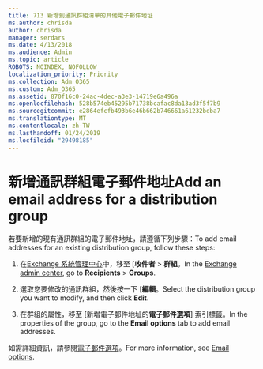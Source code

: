 ```yaml
---
title: 713 新增到通訊群組清單的其他電子郵件地址
ms.author: chrisda
author: chrisda
manager: serdars
ms.date: 4/13/2018
ms.audience: Admin
ms.topic: article
ROBOTS: NOINDEX, NOFOLLOW
localization_priority: Priority
ms.collection: Adm_O365
ms.custom: Adm_O365
ms.assetid: 870f16c0-24ac-4dec-a3e3-14719e6a496a
ms.openlocfilehash: 528b574eb45295b71738bcafac8da13ad3f5f7b9
ms.sourcegitcommit: e2864efcfb493b6e46b662b746661a61232bdba7
ms.translationtype: MT
ms.contentlocale: zh-TW
ms.lasthandoff: 01/24/2019
ms.locfileid: "29498185"
---
```

# <a name="add-an-email-address-for-a-distribution-group"></a><span data-ttu-id="19e84-102">新增通訊群組電子郵件地址</span><span class="sxs-lookup"><span data-stu-id="19e84-102">Add an email address for a distribution group</span></span>

<span data-ttu-id="19e84-103">若要新增的現有通訊群組的電子郵件地址，請遵循下列步驟：</span><span class="sxs-lookup"><span data-stu-id="19e84-103">To add email addresses for an existing distribution group, follow these steps:</span></span>
  
1. <span data-ttu-id="19e84-104">在[Exchange 系統管理中心](https://outlook.office365.com/ecp/)中，移至 [**收件者** \> **群組**。</span><span class="sxs-lookup"><span data-stu-id="19e84-104">In the [Exchange admin center](https://outlook.office365.com/ecp/), go to **Recipients** \> **Groups**.</span></span>
    
2. <span data-ttu-id="19e84-105">選取您要修改的通訊群組，然後按一下 [**編輯**。</span><span class="sxs-lookup"><span data-stu-id="19e84-105">Select the distribution group you want to modify, and then click **Edit**.</span></span>
    
3. <span data-ttu-id="19e84-106">在群組的屬性，移至 [新增電子郵件地址的**電子郵件選項**] 索引標籤。</span><span class="sxs-lookup"><span data-stu-id="19e84-106">In the properties of the group, go to the **Email options** tab to add email addresses.</span></span> 
    
<span data-ttu-id="19e84-107">如需詳細資訊，請參閱[電子郵件選項](https://technet.microsoft.com/library/bb124513.aspx#emailoptions)。</span><span class="sxs-lookup"><span data-stu-id="19e84-107">For more information, see [Email options](https://technet.microsoft.com/library/bb124513.aspx#emailoptions).</span></span>
  

